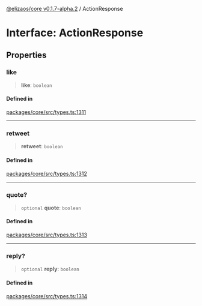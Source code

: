 [@elizaos/core v0.1.7-alpha.2](../index.md) / ActionResponse

# Interface: ActionResponse

## Properties

### like

> **like**: `boolean`

#### Defined in

[packages/core/src/types.ts:1311](https://github.com/elizaOS/eliza/blob/main/packages/core/src/types.ts#L1311)

***

### retweet

> **retweet**: `boolean`

#### Defined in

[packages/core/src/types.ts:1312](https://github.com/elizaOS/eliza/blob/main/packages/core/src/types.ts#L1312)

***

### quote?

> `optional` **quote**: `boolean`

#### Defined in

[packages/core/src/types.ts:1313](https://github.com/elizaOS/eliza/blob/main/packages/core/src/types.ts#L1313)

***

### reply?

> `optional` **reply**: `boolean`

#### Defined in

[packages/core/src/types.ts:1314](https://github.com/elizaOS/eliza/blob/main/packages/core/src/types.ts#L1314)
